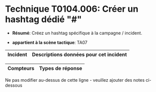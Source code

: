 # Technique T0104.006: Créer un hashtag dédié "#"

* **Résumé**: Créez un hashtag spécifique à la campagne / incident.

* **appartient à la scène tactique**: TA07


|Incident |Descriptions données pour cet incident |
|-------- |-------------------- |



|Compteurs |Types de réponse |
|-------- |-------------- |


Ne pas modifier au-dessus de cette ligne - veuillez ajouter des notes ci-dessous